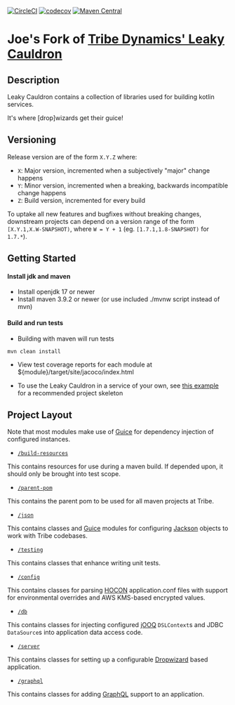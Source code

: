 [![CircleCI](https://circleci.com/gh/josephlbarnett/leakycauldron.svg?style=svg)](https://circleci.com/gh/josephlbarnett/leakycauldron)
[![codecov](https://codecov.io/gh/josephlbarnett/leakycauldron/branch/main/graph/badge.svg?token=wqKHFsgfdx)](https://codecov.io/gh/josephlbarnett/leakycauldron)
[![Maven Central](https://maven-badges.herokuapp.com/maven-central/io.github.josephlbarnett/leakycauldron/badge.svg)](https://maven-badges.herokuapp.com/maven-central/io.github.josephlbarnett/leakycauldron/)

Joe's Fork of [Tribe Dynamics' Leaky Cauldron](https://github.com/trib3/leakycauldron)
=======

Description
-----------
Leaky Cauldron contains a collection of libraries used for building kotlin services.

It's where [drop]wizards get their guice!

Versioning
----------
Release version are of the form `X.Y.Z` where:

* `X`: Major version, incremented when a subjectively "major" change happens
* `Y`: Minor version, incremented when a breaking, backwards incompatible change happens
* `Z`: Build version, incremented for every build

To uptake all new features and bugfixes without breaking changes, downstream projects can depend on a version range of
the form `[X.Y.1,X.W-SNAPSHOT)`, where `W = Y + 1`
(eg. `[1.7.1,1.8-SNAPSHOT)` for `1.7.*`).

Getting Started
---------------

#### Install jdk and maven

* Install openjdk 17 or newer
* Install maven 3.9.2 or newer (or use included ./mvnw script instead of mvn)

#### Build and run tests

* Building with maven will run tests

```
mvn clean install
```

* View test coverage reports for each module at ${module}/target/site/jacoco/index.html

* To use the Leaky Cauldron in a service of your own,
  see [this example](https://github.com/trib3/example-cauldron-service)
  for a recommended project skeleton

Project Layout
--------------
Note that most modules make use of [Guice](https://github.com/google/guice) for dependency injection of configured
instances.

* [`/build-resources`](https://github.com/josephlbarnett/leakycauldron/tree/HEAD/build-resources)

This contains resources for use during a maven build. If depended upon, it should only be brought into test scope.

* [`/parent-pom`](https://github.com/josephlbarnett/leakycauldron/tree/HEAD/parent-pom)

This contains the parent pom to be used for all maven projects at Tribe.

* [`/json`](https://github.com/josephlbarnett/leakycauldron/tree/HEAD/json)

This contains classes and [Guice](https://github.com/google/guice) modules for configuring
[Jackson](https://github.com/FasterXML/jackson) objects to work with Tribe codebases.

* [`/testing`](https://github.com/josephlbarnett/leakycauldron/tree/HEAD/testing)

This contains classes that enhance writing unit tests.

* [`/config`](https://github.com/josephlbarnett/leakycauldron/tree/HEAD/config)

This contains classes for parsing [HOCON](https://github.com/lightbend/config) application.conf files with support for
environmental overrides and AWS KMS-based encrypted values.

* [`/db`](https://github.com/josephlbarnett/leakycauldron/tree/HEAD/db)

This contains classes for injecting configured [jOOQ](https://www.jooq.org) `DSLContext`s and JDBC `DataSource`s into
application data access code.

* [`/server`](https://github.com/josephlbarnett/leakycauldron/tree/HEAD/server)

This contains classes for setting up a configurable [Dropwizard](https://dropwizard.io) based application.

* [`/graphql`](https://github.com/josephlbarnett/leakycauldron/tree/HEAD/graphql)

This contains classes for adding [GraphQL](https://graphql.org) support to an application.
